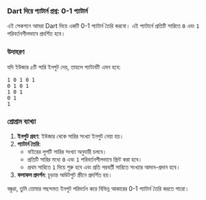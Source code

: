 ### Dart দিয়ে প্যাটার্ন প্রশ্ন: 0-1 প্যাটার্ন

এই সেকশনে আমরা Dart দিয়ে একটি 0-1 প্যাটার্ন তৈরি করবো। এই প্যাটার্নে প্রতিটি সারিতে `0` এবং `1` পরিবর্তনশীলভাবে প্রদর্শিত হবে। 

### উদাহরণ

যদি ইউজার ৫টি সারি ইনপুট দেয়, তাহলে প্যাটার্নটি এমন হবে:

```
1 0 1 0 1 
0 1 0 1 
1 0 1 
0 1 
1 
```

### প্রোগ্রাম ব্যাখ্যা

1. **ইনপুট গ্রহণ**: ইউজার থেকে সারির সংখ্যা ইনপুট নেয়া হয়।
2. **প্যাটার্ন তৈরি**:
   - বাইরের লুপটি সারির সংখ্যা অনুযায়ী চলবে।
   - প্রতিটি সারির মধ্যে `0` এবং `1` পরিবর্তনশীলভাবে প্রিন্ট করা হবে।
   - প্রথম সারিতে `1` দিয়ে শুরু হবে এবং প্রতি পরবর্তী সারিতে সংখ্যার আদান-প্রদান হবে।
3. **ফলাফল প্রদর্শন**: চূড়ান্ত আউটপুট স্ক্রীনে প্রদর্শিত হয়।

বন্ধুরা, তুমি তোমার পছন্দমত ইনপুট পরিবর্তন করে বিভিন্ন আকারের 0-1 প্যাটার্ন তৈরি করতে পারো।